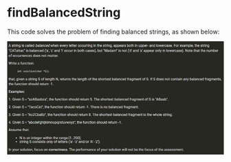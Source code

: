 # findBalancedString
This code solves the problem of finding balanced strings, as shown below:

![task](https://github.com/BatuhanYilmaz/findBalancedString/blob/main/task.jpg)
